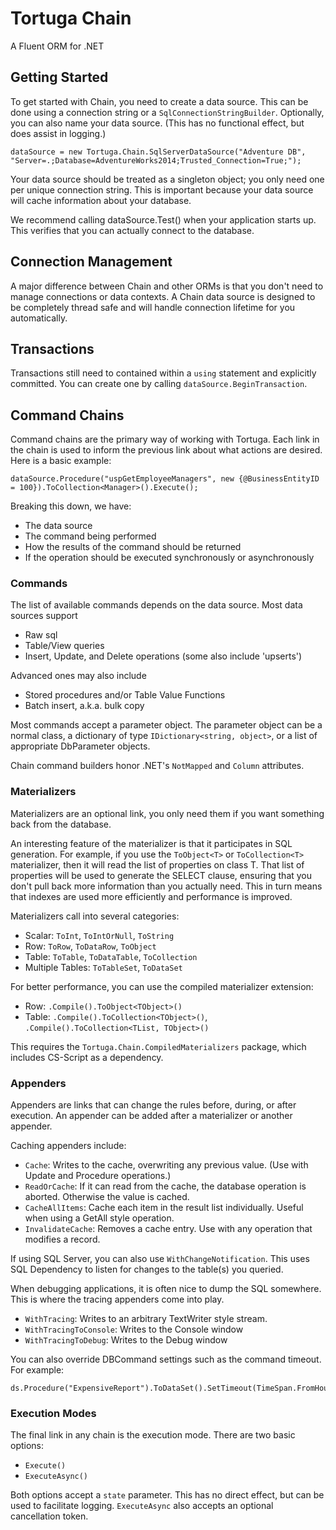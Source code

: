 # Tortuga Chain
A Fluent ORM for .NET

## Getting Started

To get started with Chain, you need to create a data source. This can be done using a connection string or a `SqlConnectionStringBuilder`. Optionally, you can also name your data source. (This has no functional effect, but does assist in logging.)

    dataSource = new Tortuga.Chain.SqlServerDataSource("Adventure DB", "Server=.;Database=AdventureWorks2014;Trusted_Connection=True;");

Your data source should be treated as a singleton object; you only need one per unique connection string. This is important because your data source will cache information about your database.

We recommend calling dataSource.Test() when your application starts up. This verifies that you can actually connect to the database.

## Connection Management

A major difference between Chain and other ORMs is that you don't need to manage connections or data contexts. A Chain data source is designed to be completely thread safe and will handle connection lifetime for you automatically.

## Transactions

Transactions still need to contained within a `using` statement and explicitly committed. You can create one by calling `dataSource.BeginTransaction`.

## Command Chains

Command chains are the primary way of working with Tortuga. Each link in the chain is used to inform the previous link about what actions are desired. Here is a basic example:

    dataSource.Procedure("uspGetEmployeeManagers", new {@BusinessEntityID = 100}).ToCollection<Manager>().Execute();

Breaking this down, we have:

* The data source
* The command being performed
* How the results of the command should be returned
* If the operation should be executed synchronously or asynchronously

### Commands

The list of available commands depends on the data source. Most data sources support 

* Raw sql
* Table/View queries
* Insert, Update, and Delete operations (some also include 'upserts')

Advanced ones may also include

* Stored procedures and/or Table Value Functions
* Batch insert, a.k.a. bulk copy

Most commands accept a parameter object. The parameter object can be a normal class, a dictionary of type `IDictionary<string, object>`, or a list of appropriate DbParameter objects.

Chain command builders honor .NET's `NotMapped` and `Column` attributes.

### Materializers

Materializers are an optional link, you only need them if you want something back from the database.

An interesting feature of the materializer is that it participates in SQL generation. For example, if you use the `ToObject<T>` or `ToCollection<T>` materializer, then it will read the list of properties on class T. That list of properties will be used to generate the SELECT clause, ensuring that you don't pull back more information than you actually need. This in turn means that indexes are used more efficiently and performance is improved.

Materializers call into several categories:

* Scalar: `ToInt`, `ToIntOrNull`, `ToString`
* Row: `ToRow`, `ToDataRow`, `ToObject`
* Table: `ToTable`, `ToDataTable`, `ToCollection`
* Multiple Tables: `ToTableSet`, `ToDataSet`

For better performance, you can use the compiled materializer extension:

* Row: `.Compile().ToObject<TObject>()`
* Table: `.Compile().ToCollection<TObject>()`, `.Compile().ToCollection<TList, TObject>()`

This requires the `Tortuga.Chain.CompiledMaterializers` package, which includes CS-Script as a dependency. 

### Appenders

Appenders are links that can change the rules before, during, or after execution.  An appender can be added after a materializer or another appender.

Caching appenders include:

* `Cache`: Writes to the cache, overwriting any previous value. (Use with Update and Procedure operations.)
* `ReadOrCache`: If it can read from the cache, the database operation is aborted. Otherwise the value is cached. 
* `CacheAllItems`: Cache each item in the result list individually. Useful when using a GetAll style operation.
* `InvalidateCache`: Removes a cache entry. Use with any operation that modifies a record.

If using SQL Server, you can also use `WithChangeNotification`. This uses SQL Dependency to listen for changes to the table(s) you queried.

When debugging applications, it is often nice to dump the SQL somewhere. This is where the tracing appenders come into play.

* `WithTracing`: Writes to an arbitrary TextWriter style stream.
* `WithTracingToConsole`: Writes to the Console window
* `WithTracingToDebug`: Writes to the Debug window

You can also override DBCommand settings such as the command timeout. For example:

    ds.Procedure("ExpensiveReport").ToDataSet().SetTimeout(TimeSpan.FromHours(3)).Execute()

### Execution Modes

The final link in any chain is the execution mode. There are two basic options:

* `Execute()`
* `ExecuteAsync()`

Both options accept a `state` parameter. This has no direct effect, but can be used to facilitate logging. `ExecuteAsync` also accepts an optional cancellation token.


